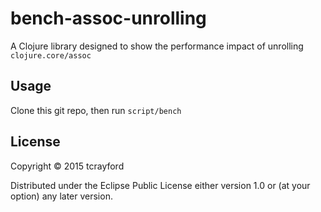 # bench-assoc-unrolling

A Clojure library designed to show the performance impact of unrolling `clojure.core/assoc`

## Usage

Clone this git repo, then run `script/bench`

## License

Copyright © 2015 tcrayford

Distributed under the Eclipse Public License either version 1.0 or (at
your option) any later version.
